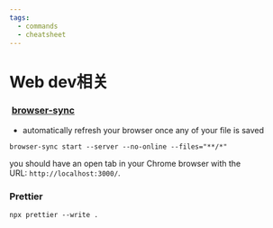 ```yaml
---
tags:
  - commands
  - cheatsheet
---
```

# Web dev相关

###  [browser-sync](https://www.browsersync.io/)
- automatically refresh your browser once any of your file is saved
```
browser-sync start --server --no-online --files="**/*"
```
you should have an open tab in your Chrome browser with the URL: `http://localhost:3000/`.




### Prettier
```
npx prettier --write .
```